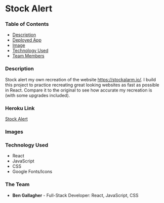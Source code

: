# Stock Alert 

### Table of Contents

* [Description](#description)
* [Deployed App](#heroku-link)
* [Image](#images)
* [Technology Used](#technology-used)
* [Team Members](#the-team)

### Description

Stock alert my own recreation of the website https://stockalarm.io/. I build this project to practice recreating great looking websites as fast as possible in React. Compare it to the original to see how accurate my recreation is (with some upgrades included).    
 

### Heroku Link
[Stock Alert](https://bgstock-alert.herokuapp.com/)

### Images


### Technology Used
* React
* JavaScript
* CSS
* Google Fonts/Icons



### The Team
* **Ben Gallagher** - Full-Stack Developer: React, JavaScript, CSS
